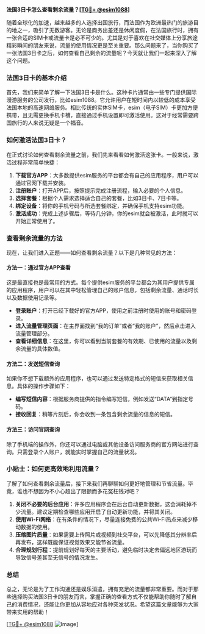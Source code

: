 **法国3日卡怎么查看剩余流量？[[TG💪+ @esim1088](https://t.me/s/esim1088)]**

随着全球化的加速，越来越多的人选择出国旅行，而法国作为欧洲最热门的旅游目的地之一，吸引了无数游客。无论是商务出差还是休闲度假，在法国旅行时，拥有一张合适的SIM卡或流量卡是必不可少的。尤其是对于喜欢在社交媒体上分享旅途精彩瞬间的朋友来说，流量的使用情况更是至关重要。那么问题来了，当你购买了一张法国3日卡之后，如何查看自己剩余的流量呢？今天就让我们一起来深入了解这个问题。

### 法国3日卡的基本介绍

首先，我们来简单了解一下法国3日卡是什么。这种卡片通常由一些专门提供国际漫游服务的公司发行，比如esim1088。它允许用户在短时间内以较低的成本享受法国本地的高速网络服务。相比传统的实体SIM卡，esim（电子SIM）卡更加方便携带，且无需更换手机卡槽，直接通过手机设置即可激活使用。这对于经常需要跨国旅行的人来说无疑是一个福音。

### 如何激活法国3日卡？

在正式讨论如何查看剩余流量之前，我们先来看看如何激活这张卡。一般来说，激活过程非常简单快捷：

1. **下载官方APP**：大多数提供esim服务的平台都会有自己的应用程序，用户可以通过官网下载并安装。
2. **注册账户**：打开APP后，按照提示完成注册流程，输入必要的个人信息。
3. **选择套餐**：根据个人需求选择适合自己的套餐，比如3日卡、7日卡等。
4. **绑定设备**：将你的手机号码与所选套餐绑定，并确保手机支持esim功能。
5. **激活成功**：完成上述步骤后，等待几分钟，你的esim就会被激活，此时就可以开始正常使用了。

### 查看剩余流量的方法

现在，让我们进入正题——如何查看剩余流量？以下是几种常见的方法：

#### 方法一：通过官方APP查看

这是最直接也是最常用的方式。每个提供esim服务的平台都会为其用户提供专属的应用程序，用户可以在其中轻松管理自己的账户信息，包括剩余流量、通话时长以及数据使用记录等。

- **登录账户**：打开已经下载好的官方APP，使用之前注册时使用的账号和密码登录。
- **进入流量管理页面**：在主界面找到“我的订单”或者“我的账户”，然后点击进入流量管理部分。
- **查看详细信息**：在这里，你可以看到当前套餐的有效期、已使用的流量以及剩余流量的具体数值。

#### 方法二：发送短信查询

如果你不想下载额外的应用程序，也可以通过发送特定格式的短信来获取相关信息。具体的操作步骤如下：

- **编写短信内容**：根据服务商提供的指令编写短信，例如发送“DATA”到指定号码。
- **接收回复**：稍等片刻后，你会收到一条包含剩余流量的信息的短信。

#### 方法三：访问官网查询

除了手机端的操作外，你还可以通过电脑或其他设备访问服务商的官方网站进行查询。只需登录个人账户，就能实时掌握自己的流量状况。

### 小贴士：如何更高效地利用流量？

了解了如何查看剩余流量后，接下来我们再聊聊如何更好地管理和节省流量。毕竟，谁也不想因为不小心超出了限额而多花冤枉钱对吧？

1. **关闭不必要的后台应用**：许多应用程序会在后台自动更新数据，这会消耗掉不少流量。建议定期检查哪些应用开启了自动更新功能，并将其关闭。
2. **使用Wi-Fi网络**：在有条件的情况下，尽量连接免费的公共Wi-Fi热点来减少移动数据的使用。
3. **压缩图片质量**：如果需要上传照片或视频到社交平台，可以先降低其分辨率后再发布，这样既能保证视觉效果又能节省流量。
4. **合理规划行程**：提前规划好每天的主要活动，避免临时决定去偏远地区游玩而导致信号差甚至无信号的情况发生。

### 总结

总之，无论是为了工作沟通还是娱乐消遣，拥有充足的流量都非常重要。而对于那些选择购买法国3日卡的朋友而言，掌握正确的查看方式不仅能帮助你随时了解自己的消费情况，还能让你更加从容地应对各种突发状况。希望这篇文章能够为大家带来实用的帮助！

[[TG💪+ @esim1088](https://t.me/s/esim1088) ![Image](https://i.postimg.cc/4NQfJmqS/Snipaste-2025-05-13-00-14-12.png)]